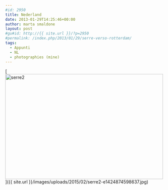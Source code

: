 ```yaml
---
#id: 2950
title: Nederland
date: 2013-01-29T14:25:46+00:00
author: marta smaldone
layout: post
#gu#id: http://{{ site.url }}/?p=2950
#permalink: /index.php/2013/01/29/serre-verso-rotterdam/
tags:
  - Appunti
  - NL
  - photographies (mine)
---
```

[<img class="wp-image-2951 size-full aligncenter" src="{{ site.url }}/images/uploads/2015/02/serre2-e1424874598637.jpg" alt="serre2" width="500" height="332" srcset="{{ site.url }}/images/uploads/2015/02/serre2-e1424874598637.jpg 500w, {{ site.url }}/images/uploads/2015/02/serre2-e1424874598637-300x199.jpg 300w" sizes="(max-width: 500px) 100vw, 500px" />]({{ site.url }}/images/uploads/2015/02/serre2-e1424874598637.jpg)